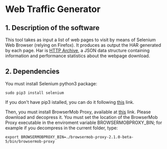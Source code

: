 Web Traffic Generator
=====================

## 1. Description of the software
This tool takes as input a list of web pages to visit by means of Selenium Web Browser (relying on Firefox).
It produces as output the HAR generated by each page.
Har is [HTTP Archive](http://www.softwareishard.com/blog/har-12-spec/), a JSON data structure containing 
information and performance statistics about the webpage download.

## 2. Dependencies
You must install Selenium python3 package:
```
sudo pip3 install selenium
```
If you don't have pip3 istalled, you can do it following 
[this](http://stackoverflow.com/questions/6587507/how-to-install-pip-with-python-3) link.

Then, you must install BrowserMob Proxy, available at [this](https://github.com/lightbody/browsermob-proxy/releases) link.
Please download and decopress it.
You must set the location of the BrowserMob Proxy executable in the enviroment variable BROWSERMOBPROXY_BIN;
for example if you decompress in the current folder, type:
```
export BROWSERMOBPROXY_BIN=./browsermob-proxy-2.1.0-beta-5/bin/browsermob-proxy
```
